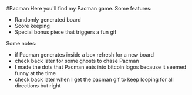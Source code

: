 #Pacman
Here you'll find my Pacman game. Some features:
* Randomly generated board
* Score keeping
* Special bonus piece that triggers a fun gif

Some notes:
* if Pacman generates inside a box refresh for a new board
* check back later for some ghosts to chase Pacman
* I made the dots that Pacman eats into bitcoin logos because it seemed funny at the time
* check back later when I get the pacman gif to keep looping for all directions but right
